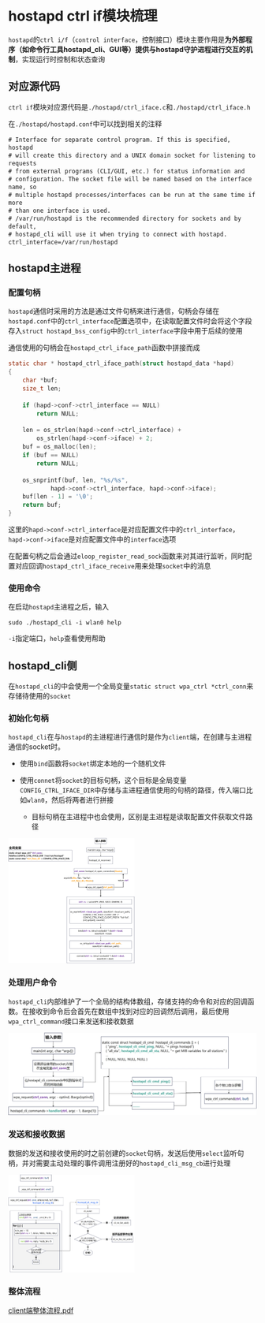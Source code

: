 # hostapd ctrl if模块梳理

`hostapd`的`ctrl i/f`（`control interface`，控制接口）模块主要作用是**为外部程序（如命令行工具hostapd_cli、GUI等）提供与hostapd守护进程进行交互的机制**，实现运行时控制和状态查询



## 对应源代码

`ctrl if`模块对应源代码是`./hostapd/ctrl_iface.c`和`./hostapd/ctrl_iface.h`

在`./hostapd/hostapd.conf`中可以找到相关的注释

```shell
# Interface for separate control program. If this is specified, hostapd
# will create this directory and a UNIX domain socket for listening to requests
# from external programs (CLI/GUI, etc.) for status information and
# configuration. The socket file will be named based on the interface name, so
# multiple hostapd processes/interfaces can be run at the same time if more
# than one interface is used.
# /var/run/hostapd is the recommended directory for sockets and by default,
# hostapd_cli will use it when trying to connect with hostapd.
ctrl_interface=/var/run/hostapd
```



## hostapd主进程

### 配置句柄

`hostapd`通信时采用的方法是通过文件句柄来进行通信，句柄会存储在`hostapd.conf`中的`ctrl_interface`配置选项中，在读取配置文件时会将这个字段存入`struct hostapd_bss_config`中的`ctrl_interface`字段中用于后续的使用

通信使用的句柄会在`hostapd_ctrl_iface_path`函数中拼接而成

```c
static char * hostapd_ctrl_iface_path(struct hostapd_data *hapd)
{
	char *buf;
	size_t len;

	if (hapd->conf->ctrl_interface == NULL)
		return NULL;

	len = os_strlen(hapd->conf->ctrl_interface) +
		os_strlen(hapd->conf->iface) + 2;
	buf = os_malloc(len);
	if (buf == NULL)
		return NULL;

	os_snprintf(buf, len, "%s/%s",
		    hapd->conf->ctrl_interface, hapd->conf->iface);
	buf[len - 1] = '\0';
	return buf;
}
```

这里的`hapd->conf->ctrl_interface`是对应配置文件中的`ctrl_interface`，`hapd->conf->iface`是对应配置文件中的`interface`选项

在配置句柄之后会通过`eloop_register_read_sock`函数来对其进行监听，同时配置对应回调`hostapd_ctrl_iface_receive`用来处理`socket`中的消息

### 使用命令

在启动`hostapd`主进程之后，输入

```shell
sudo ./hostapd_cli -i wlan0 help
```

`-i`指定端口，`help`查看使用帮助



## hostapd_cli侧

在`hostapd_cli`的中会使用一个全局变量`static struct wpa_ctrl *ctrl_conn`来存储待使用的`socket`

### 初始化句柄

`hostapd_cli`在与`hostapd`的主进程进行通信时是作为`client`端，在创建与主进程通信的socket时。

* 使用`bind`函数将`socket`绑定本地的一个随机文件

* 使用`connet`将`socket`的目标句柄，这个目标是全局变量`CONFIG_CTRL_IFACE_DIR`中存储与主进程通信使用的句柄的路径，传入端口比如`wlan0`，然后将两者进行拼接
    * 目标句柄在主进程中也会使用，区别是主进程是读取配置文件获取文件路径

<img src="./img/hostapd_cli_reconnect流程.jpg" alt="hostapd_cli_reconnect流程" style="zoom: 25%;" />



### 处理用户命令

`hostapd_cli`内部维护了一个全局的结构体数组，存储支持的命令和对应的回调函数。在接收到命令后会首先在数组中找到对应的回调然后调用，最后使用`wpa_ctrl_command`接口来发送和接收数据

<img src="./img/hostapd_cli命令处理.jpg" alt="hostapd_cli命令处理" />



### 发送和接收数据

数据的发送和接收使用的时之前创建的`socket`句柄，发送后使用`select`监听句柄，并对需要主动处理的事件调用注册好的`hostapd_cli_msg_cb`进行处理

<img src="./img/wpa_ctrl_command流程.jpg" alt="wpa_ctrl_command流程" style="zoom: 25%;" />

### 整体流程

 [client端整体流程.pdf](.\img\client端整体流程.pdf) 

